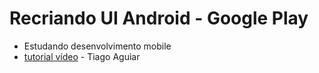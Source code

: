 # Recriando UI Android - Google Play

- Estudando desenvolvimento mobile
- [tutorial vídeo](https://www.youtube.com/playlist?list=PLJ0AcghBBWShuBsDkVF2ZwNVY0WTb0GnR) - Tiago Aguiar